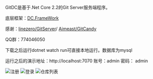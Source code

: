 GitDC是基于.Net Core 2.2的Git Server服务端程序。

底层框架：[DC.FrameWork](https://gitee.com/xingchensoft/DC.Framework/tree/develop)

感谢：[linezero/GitServer](https://github.com/linezero/GitServer)/
     [Aimeast/GitCandy](https://github.com/Aimeast/GitCandy)

QQ群：774046050

下载之后运行dotnet watch run可直接本地运行。数据库为mysql

运行之后的演示地址：http://localhost:7070  账号：admin   密码： admin

![注册](https://images.gitee.com/uploads/images/2019/0815/212129_dfe17ade_130171.png "5972F9CE-38AE-45f7-B84B-0F852FECCD61.png")
![登录](https://images.gitee.com/uploads/images/2019/0815/212158_13664b4e_130171.png "259BE4A4-4BB4-47ab-82E0-28675B4C3E30.png")
![仓库列表](https://images.gitee.com/uploads/images/2019/0817/235323_bb32fce7_130171.jpeg "360截图20190817235254075.jpg")